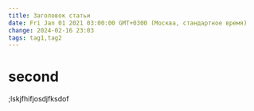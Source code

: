 ```yaml
---
title: Заголовок статьи
date: Fri Jan 01 2021 03:00:00 GMT+0300 (Москва, стандартное время)
change: 2024-02-16 23:03
tags: tag1,tag2
---
```

# second
;lskjfhifjosdjfksdof

